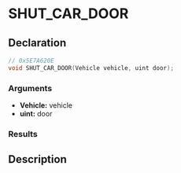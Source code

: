 # SHUT_CAR_DOOR

## Declaration
```cpp
// 0x5E7A620E
void SHUT_CAR_DOOR(Vehicle vehicle, uint door);
```

### Arguments
- **Vehicle:** vehicle
- **uint:** door

### Results

## Description
